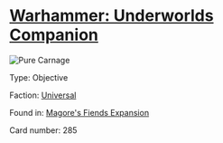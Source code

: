 # [Warhammer: Underworlds Companion](https://guidokessels.github.io/wh-underworlds)

  

![Pure Carnage](https://warhammerunderworlds.com/wp-content/uploads/sites/6/2018/03/285_ENG.png)



Type: Objective

Faction: [Universal](https://guidokessels.github.io/wh-underworlds/factions/universal)

Found in: [Magore's Fiends Expansion](https://guidokessels.github.io/wh-underworlds/locations/magores-fiends-expansion)

Card number: 285
